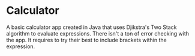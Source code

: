 # Calculator 

A basic calculator app created in Java that uses Djikstra's Two Stack algorithm to evaluate expressions. There isn't a ton of error checking with the app. It requires to try their best to include brackets within the expression. 